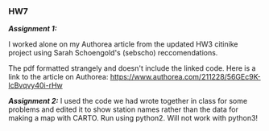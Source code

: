 ### HW7

***Assignment 1:***

I worked alone on my Authorea article from the updated HW3 citinike project using Sarah Schoengold's (sebscho) reccomendations.

The pdf formatted strangely and doesn't include the linked code.
Here is a link to the article on Authorea:
https://www.authorea.com/211228/56GEc9K-lcBvqvy40i-rHw


***Assignment 2:***
I used the code we had wrote together in class for some problems and edited it to show station names rather than the data for making a map with CARTO.
Run using python2. Will not work with python3!